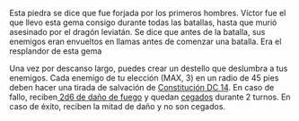 Esta piedra se dice que fue forjada por los primeros hombres. Víctor fue el que llevo esta gema consigo durante todas las batallas, hasta que murió asesinado por el dragón leviatán. Se dice que antes de la batalla, sus enemigos eran envueltos en llamas antes de comenzar una batalla. Era el resplandor de esta gema

Una vez por descanso largo, puedes crear un destello que deslumbra a tus enemigos. Cada enemigo de tu elección (MAX, 3)  en un radio de 45  pies deben hacer una tirada de salvación de <u>Constitución DC 14</u>. En caso de fallo, reciben<u> 2d6 de daño de fuego</u> y quedan <u>cegados</u> durante 2 turnos. En caso de éxito, reciben la mitad de daño y no son cegados.